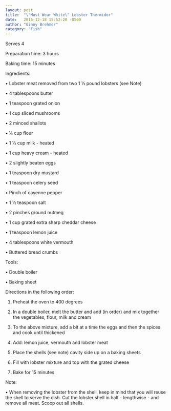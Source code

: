 ```yaml
---
layout: post
title:  "\"Must Wear White\" Lobster Thermidor"
date:   2015-12-18 15:52:20 -0500
author: "Ginny Brehmer"
category: "Fish"
---
```

Serves 4

Preparation time: 3 hours

Baking time: 15 minutes

Ingredients:

• Lobster meat removed from two 1 1⁄2 pound lobsters (see Note)

• 4 tablespoons butter

• 1 teaspoon grated onion

• 1 cup sliced mushrooms

• 2 minced shallots

• 1⁄4 cup flour

• 1 1⁄2 cup milk - heated

• 1 cup heavy cream - heated

• 2 slightly beaten eggs

• 1 teaspoon dry mustard 

• 1 teaspoon celery seed

• Pinch of cayenne pepper 

• 1 1⁄2 teaspoon salt

• 2 pinches ground nutmeg

• 1 cup grated extra sharp cheddar cheese

• 1 teaspoon lemon juice

• 4 tablespoons white vermouth 

• Buttered bread crumbs

Tools:

• Double boiler

• Baking sheet

Directions in the following order:

1. Preheat the oven to 400 degrees

2. In a double boiler, melt the butter and add (in order) and mix together the vegetables, flour, milk and cream

3. To the above mixture, add a bit at a time the eggs and then the spices and cook until thickened

4. Add: lemon juice, vermouth and lobster meat

5. Place the shells (see note) cavity side up on a baking sheets

6. Fill with lobster mixture and top with the grated cheese

7. Bake for 15 minutes

Note:

• When removing the lobster from the shell, keep in mind that you will reuse the shell to serve the dish. Cut the lobster shell in half - lengthwise - and remove all meat. Scoop out all shells.